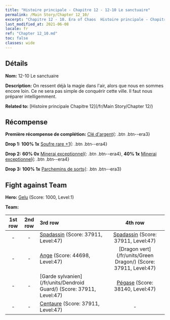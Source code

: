 ```yaml
---
title: "Histoire principale - Chapitre 12 - 12-10 Le sanctuaire"
permalink: /Main Story/Chapter 12_10/
excerpt: "Chapitre 12 - 10. Era of Chaos  Histoire principale - Chapitre 12_10. 12-10 Le sanctuaire"
last_modified_at: 2021-06-08
locale: fr
ref: "Chapter 12_10.md"
toc: false
classes: wide
---
```


## Détails

 **Nom:** 12-10 Le sanctuaire

 **Description:** On ressent déjà la magie dans l'air, alors que nous en sommes encore loin. Ce ne sera pas simple de conquérir cette ville. Il faut nous préparer intelligemment.

 **Related to:** [Histoire principale Chapitre 12](/fr/Main Story/Chapter 12/)

## Récompense

 **Première récompense de complétion:** [Clé d'argent](/ItemsFR/con_693/){: .btn .btn--era3}

 **Drop 1:** **100% 1x** [Soufre rare +1](/ItemsFR/mat_43/){: .btn .btn--era4}

 **Drop 2:** **60% 0x** [Minerai exceptionnel](/ItemsFR/mat_33/){: .btn .btn--era4}, **40% 1x** [Minerai exceptionnel](/ItemsFR/mat_33/){: .btn .btn--era4}

 **Drop 3:** **100% 1x** [Parchemins de sorts](/ItemsFR/con_694/){: .btn .btn--era3}


## Fight against Team
 **Hero:** [Gelu](/fr/heroes/Gelu/) (Score: 1000, Level:1)

 **Team:**


  | 1st row | 2nd row | 3rd row | 4th row |
  |:----:|:----:|:----|:----:|
  | - | - | [Spadassin](/fr/units/Swordsman/) (Score: 37911, Level:47)  | [Spadassin](/fr/units/Swordsman/) (Score: 37911, Level:47)  |
  | - | - | [Ange](/fr/units/Angel/) (Score: 44698, Level:47)  | [Dragon vert](/fr/units/Green Dragon/) (Score: 37911, Level:47)  |
  | - | - | [Garde sylvanien](/fr/units/Dendroid Guard/) (Score: 37911, Level:47)  | [Pégase](/fr/units/Pegasus/) (Score: 38140, Level:47)  |
  | - | - | [Centaure](/fr/units/Centaur/) (Score: 37911, Level:47)  | - |


